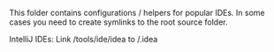This folder contains configurations / helpers for popular IDEs.
In some cases you need to create symlinks to the root source folder.

IntelliJ IDEs: Link /tools/ide/idea to /.idea